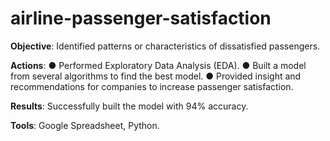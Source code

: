 # airline-passenger-satisfaction

**Objective**: Identified patterns or characteristics of
dissatisfied passengers.

**Actions**:
● Performed Exploratory Data Analysis (EDA).
● Built a model from several algorithms to find the best
model.
● Provided insight and recommendations for companies
to increase passenger satisfaction.

**Results**: Successfully built the model with 94% accuracy.

**Tools**: Google Spreadsheet, Python.

